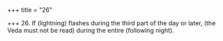 +++
title = "26"

+++
26. If (lightning) flashes during the third part of the day or later, (the Veda must not be read) during the entire (following night).
